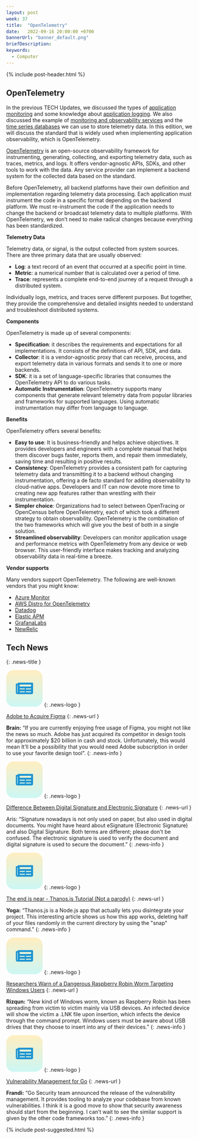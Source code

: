 ```yaml
---
layout: post
week: 37
title:  "OpenTelemetry"
date:   2022-09-16 20:00:00 +0700
bannerUrl: "banner_default.png"
briefDescription: 
keywords:
  - Computer
---
```


{% include post-header.html %}

## OpenTelemetry

In the previous TECH Updates, we discussed the types of [application monitoring](https://tech-updates.polyrific.com/2022/03/11/week10-2022.html) and some knowledge about [application logging](https://tech-updates.polyrific.com/2022/03/25/week12-2022.html). We also discussed the example of [monitoring and observability services](https://tech-updates.polyrific.com/2022/04/08/week14-2022.html) and the [time series databases](https://tech-updates.polyrific.com/2022/04/01/week13-2022.html) we can use to store telemetry data. In this edition, we will discuss the standard that is widely used when implementing application observability, which is OpenTelemetry.

[OpenTelemetry](https://opentelemetry.io/) is an open-source observability framework for instrumenting, generating, collecting, and exporting telemetry data, such as traces, metrics, and logs. It offers vendor-agnostic APIs, SDKs, and other tools to work with the data. Any service provider can implement a backend system for the collected data based on the standard.

Before OpenTelemetry, all backend platforms have their own definition and implementation regarding telemetry data processing. Each application must instrument the code in a specific format depending on the backend platform. We must re-instrument the code if the application needs to change the backend or broadcast telemetry data to multiple platforms. With OpenTelemetry, we don’t need to make radical changes because everything has been standardized.

__Telemetry Data__

Telemetry data, or signal, is the output collected from system sources. There are three primary data that are usually observed:

- **Log**: a text record of an event that occurred at a specific point in time.
- **Metric**: a numerical number that is calculated over a period of time.
- **Trace**: represents a complete end-to-end journey of a request through a distributed system.

Individually logs, metrics, and traces serve different purposes. But together, they provide the comprehensive and detailed insights needed to understand and troubleshoot distributed systems.

__Components__

OpenTelemetry is made up of several components:

- **Specification**: it describes the requirements and expectations for all implementations. It consists of the definitions of API, SDK, and data.
- **Collector**: it is a vendor-agnostic proxy that can receive, process, and export telemetry data in various formats and sends it to one or more backends.
- **SDK**: it is a set of language-specific libraries that consumes the OpenTelemetry API to do various tasks.
- **Automatic Instrumentation**: OpenTelemetry supports many components that generate relevant telemetry data from popular libraries and frameworks for supported languages. Using automatic instrumentation may differ from language to language.

__Benefits__

OpenTelemetry offers several benefits:

- **Easy to use**: It is business-friendly and helps achieve objectives. It provides developers and engineers with a complete manual that helps them discover bugs faster, reports them, and repair them immediately, saving time and resulting in positive results.
- **Consistency**: OpenTelemetry provides a consistent path for capturing telemetry data and transmitting it to a backend without changing instrumentation, offering a de facto standard for adding observability to cloud-native apps. Developers and IT can now devote more time to creating new app features rather than wrestling with their instrumentation.
- **Simpler choice**: Organizations had to select between OpenTracing or OpenCensus before OpenTelemetry, each of which took a different strategy to obtain observability. OpenTelemetry is the combination of the two frameworks which will give you the best of both in a single solution.
- **Streamlined observability**: Developers can monitor application usage and performance metrics with OpenTelemetry from any device or web browser. This user-friendly interface makes tracking and analyzing observability data in real-time a breeze.

__Vendor supports__

Many vendors support OpenTelemetry. The following are well-known vendors that you might know:

- [Azure Monitor](https://docs.microsoft.com/en-us/azure/azure-monitor/app/opentelemetry-overview)
- [AWS Distro for OpenTelemetry](https://aws-otel.github.io/)
- [Datadog](https://docs.datadoghq.com/tracing/trace_collection/open_standards/)
- [Elastic APM](https://www.elastic.co/guide/en/apm/guide/current/open-telemetry.html)
- [GrafanaLabs](https://grafana.com/oss/opentelemetry/)
- [NewRelic](https://newrelic.com/solutions/opentelemetry)

## Tech News
{: .news-title }

![memo](/assets/images/tech-news.svg)
{: .news-logo }

[Adobe to Acquire Figma](https://news.adobe.com/news/news-details/2022/Adobe-to-Acquire-Figma/default.aspx)
{: .news-url }

__Brain:__ “If you are currently enjoying free usage of Figma, you might not like the news so much. Adobe has just acquired its competitor in design tools for approximately $20 billion in cash and stock. Unfortunately, this would mean It’ll be a possibility that you would need Adobe subscription in order to use your favorite design tool”.
{: .news-info }

![memo](/assets/images/tech-news.svg)
{: .news-logo }

[Difference Between Digital Signature and Electronic Signature](http://www.differencebetween.net/technology/difference-between-digital-signature-and-electronic-signature/)
{: .news-url }

Aris: “Signature nowadays is not only used on paper, but also used in digital documents. You might have heard about eSignature (Electronic Signature) and also Digital Signature. Both terms are different; please don't be confused. The electronic signature is used to verify the document and digital signature is used to secure the document.”
{: .news-info }

![memo](/assets/images/tech-news.svg)
{: .news-logo }

[The end is near - Thanos.js Tutorial (Not a parody)](https://thewebtech.hashnode.dev/the-end-is-near-thanosjs-tutorial-not-a-parody)
{: .news-url }

__Yoga:__ “Thanos.js is a Node.js app that actually lets you disintegrate your project. This interesting article shows us how this app works, deleting half of your files randomly in the current directory by using the "snap" command.”
{: .news-info }

![memo](/assets/images/tech-news.svg)
{: .news-logo }

[Researchers Warn of a Dangerous Raspberry Robin Worm Targeting Windows Users](https://www.makeuseof.com/dangerous-raspberry-robin-worm-targeting-windows-users/)
{: .news-url }

__Rizqun:__ “New kind of Windows worm, known as Raspberry Robin has been spreading from victim to victim mainly via USB devices. An infected device will show the victim a .LNK file upon insertion, which infects the device through the command prompt. Windows users must be aware about USB drives that they choose to insert into any of their devices.”
{: .news-info }

![memo](/assets/images/tech-news.svg)
{: .news-logo }

[Vulnerability Management for Go](https://go.dev/blog/vuln)
{: .news-url }

__Frandi:__ “Go Security team announced the release of the vulnerability management. It provides tooling to analyze your codebase from known vulnerabilities. I think it is a good move to show that security awareness should start from the beginning. I can’t wait to see the similar support is given by the other code frameworks too.”
{: .news-info }

{% include post-suggested.html %}